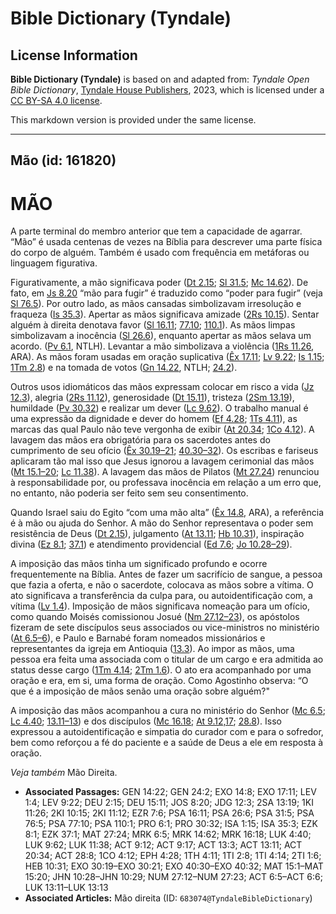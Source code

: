 # Bible Dictionary (Tyndale)

## License Information

**Bible Dictionary (Tyndale)** is based on and adapted from: _Tyndale Open Bible Dictionary_, [Tyndale House Publishers](https://tyndaleopenresources.com/), 2023, which is licensed under a [CC BY-SA 4.0 license](https://creativecommons.org/licenses/by-sa/4.0/legalcode.en).

This markdown version is provided under the same license.



--------------------------------

## Mão (id: 161820)

MÃO
===

A parte terminal do membro anterior que tem a capacidade de agarrar. “Mão” é usada centenas de vezes na Bíblia para descrever uma parte física do corpo de alguém. Também é usado com frequência em metáforas ou linguagem figurativa.

Figurativamente, a mão significava poder ([Dt 2\.15](https://ref.ly/Deut2:15); [Sl 31\.5](https://ref.ly/Ps31:5); [Mc 14\.62](https://ref.ly/Mark14:62)). De fato, em [Js 8\.20](https://ref.ly/Josh8:20) “mão para fugir” é traduzido como “poder para fugir” (veja [Sl 76\.5](https://ref.ly/Ps76:5)). Por outro lado, as mãos cansadas simbolizavam irresolução e fraqueza ([Is 35\.3](https://ref.ly/Isa35:3)). Apertar as mãos significava amizade ([2Rs 10\.15](https://ref.ly/2Kgs10:15)). Sentar alguém à direita denotava favor ([Sl 16\.11](https://ref.ly/Ps16:11); [77\.10](https://ref.ly/Ps77:10); [110\.1](https://ref.ly/Ps110:1)). As mãos limpas simbolizavam a inocência ([Sl 26\.6](https://ref.ly/Ps26:6)), enquanto apertar as mãos selava um acordo. ([Pv 6\.1](https://ref.ly/Prov6:1), NTLH). Levantar a mão simbolizava a violência ([1Rs 11\.26](https://ref.ly/1Kgs11:26), ARA). As mãos foram usadas em oração suplicativa ([Êx 17\.11](https://ref.ly/Exod17:11); [Lv 9\.22](https://ref.ly/Lev9:22); [Is 1\.15](https://ref.ly/Isa1:15); [1Tm 2\.8](https://ref.ly/1Tim2:8)) e na tomada de votos ([Gn 14\.22](https://ref.ly/Gen14:22), NTLH; [24\.2](https://ref.ly/Gen24:2)).

Outros usos idiomáticos das mãos expressam colocar em risco a vida ([Jz 12\.3](https://ref.ly/Judg12:3)), alegria ([2Rs 11\.12](https://ref.ly/2Kgs11:12)), generosidade ([Dt 15\.11](https://ref.ly/Deut15:11)), tristeza ([2Sm 13\.19](https://ref.ly/2Sam13:19)), humildade ([Pv 30\.32](https://ref.ly/Prov30:32)) e realizar um dever ([Lc 9\.62](https://ref.ly/Luke9:62)). O trabalho manual é uma expressão da dignidade e dever do homem ([Ef 4\.28](https://ref.ly/Eph4:28); [1Ts 4\.11](https://ref.ly/1Thess4:11)), as marcas das qual Paulo não teve vergonha de exibir ([At 20\.34](https://ref.ly/Acts20:34); [1Co 4\.12](https://ref.ly/1Cor4:12)). A lavagem das mãos era obrigatória para os sacerdotes antes do cumprimento de seu ofício ([Êx 30\.19–21](https://ref.ly/Exod30:19-Exod30:21); [40\.30–32](https://ref.ly/Exod40:30-Exod40:32)). Os escribas e fariseus aplicaram tão mal isso que Jesus ignorou a lavagem cerimonial das mãos ([Mt 15\.1–20](https://ref.ly/Matt15:1-Matt15:20); [Lc 11\.38](https://ref.ly/Luke11:38)). A lavagem das mãos de Pilatos ([Mt 27\.24](https://ref.ly/Matt27:24)) renunciou à responsabilidade por, ou professava inocência em relação a um erro que, no entanto, não poderia ser feito sem seu consentimento.

Quando Israel saiu do Egito “com uma mão alta” ([Êx 14\.8](https://ref.ly/Exod14:8), ARA), a referência é à mão ou ajuda do Senhor. A mão do Senhor representava o poder sem resistência de Deus ([Dt 2\.15](https://ref.ly/Deut2:15)), julgamento ([At 13\.11](https://ref.ly/Acts13:11); [Hb 10\.31](https://ref.ly/Heb10:31)), inspiração divina ([Ez 8\.1](https://ref.ly/Ezek8:1); [37\.1](https://ref.ly/Ezek37:1)) e atendimento providencial ([Ed 7\.6](https://ref.ly/Ezra7:6); [Jo 10\.28–29](https://ref.ly/John10:28-John10:29)).

A imposição das mãos tinha um significado profundo e ocorre frequentemente na Bíblia. Antes de fazer um sacrifício de sangue, a pessoa que fazia a oferta, e não o sacerdote, colocava as mãos sobre a vítima. O ato significava a transferência da culpa para, ou autoidentificação com, a vítima ([Lv 1\.4](https://ref.ly/Lev1:4)). Imposição de mãos significava nomeação para um ofício, como quando Moisés comissionou Josué ([Nm 27\.12–23](https://ref.ly/Num27:12-Num27:23)), os apóstolos fizeram de sete discípulos seus associados ou vice\-ministros no ministério ([At 6\.5–6](https://ref.ly/Acts6:5-Acts6:6)), e Paulo e Barnabé foram nomeados missionários e representantes da igreja em Antioquia ([13\.3](https://ref.ly/Acts13:3)). Ao impor as mãos, uma pessoa era feita uma associada com o titular de um cargo e era admitida ao status desse cargo ([1Tm 4\.14](https://ref.ly/1Tim4:14); [2Tm 1\.6](https://ref.ly/2Tim1:6)). O ato era acompanhado por uma oração e era, em si, uma forma de oração. Como Agostinho observa: “O que é a imposição de mãos senão uma oração sobre alguém?"

A imposição das mãos acompanhou a cura no ministério do Senhor ([Mc 6\.5](https://ref.ly/Mark6:5); [Lc 4\.40](https://ref.ly/Luke4:40); [13\.11–13](https://ref.ly/Luke13:11-Luke13:13)) e dos discípulos ([Mc 16\.18](https://ref.ly/Mark16:18); [At 9\.12,17](https://ref.ly/Acts9:12); [28\.8](https://ref.ly/Acts28:8)). Isso expressou a autoidentificação e simpatia do curador com e para o sofredor, bem como reforçou a fé do paciente e a saúde de Deus a ele em resposta à oração.

*Veja também* Mão Direita.

* **Associated Passages:** GEN 14:22; GEN 24:2; EXO 14:8; EXO 17:11; LEV 1:4; LEV 9:22; DEU 2:15; DEU 15:11; JOS 8:20; JDG 12:3; 2SA 13:19; 1KI 11:26; 2KI 10:15; 2KI 11:12; EZR 7:6; PSA 16:11; PSA 26:6; PSA 31:5; PSA 76:5; PSA 77:10; PSA 110:1; PRO 6:1; PRO 30:32; ISA 1:15; ISA 35:3; EZK 8:1; EZK 37:1; MAT 27:24; MRK 6:5; MRK 14:62; MRK 16:18; LUK 4:40; LUK 9:62; LUK 11:38; ACT 9:12; ACT 9:17; ACT 13:3; ACT 13:11; ACT 20:34; ACT 28:8; 1CO 4:12; EPH 4:28; 1TH 4:11; 1TI 2:8; 1TI 4:14; 2TI 1:6; HEB 10:31; EXO 30:19–EXO 30:21; EXO 40:30–EXO 40:32; MAT 15:1–MAT 15:20; JHN 10:28–JHN 10:29; NUM 27:12–NUM 27:23; ACT 6:5–ACT 6:6; LUK 13:11–LUK 13:13
* **Associated Articles:** Mão direita (ID: `683074@TyndaleBibleDictionary`)


